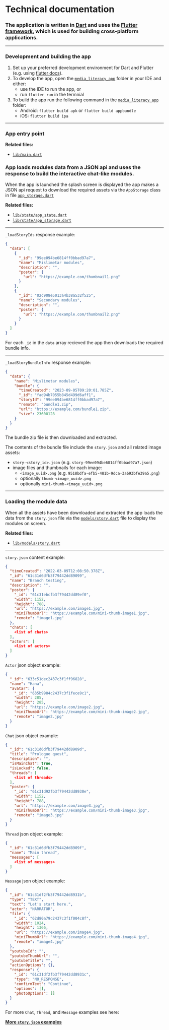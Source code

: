 # Technical documentation

### The application is written in [Dart](https://dart.dev/) and uses the [Flutter framework](https://flutter.dev/), which is used for building cross-platform applications.

---

### Development and building the app

1. Set up your preferred development environment for Dart and Flutter (e.g. using [flutter docs](https://docs.flutter.dev/get-started/install)).
2. To develop the app, open the [`media_literacy_app`](/media_literacy_app/) folder in your IDE and either:
   - use the IDE to run the app, or
   - run `flutter run` in the termnial
3. To build the app run the following command in the [`media_literacy_app`](/media_literacy_app/) folder:
   - Android: `flutter build apk` or `flutter build appbundle`
   - iOS: `flutter build ipa`

---

### App entry point

**Related files:**
- [`lib/main.dart`](/media_literacy_app/lib/main.dart)


### App loads modules data from a JSON api and uses the response to build the interactive chat-like modules.

When the app is launched the splash screen is displayed the app makes a JSON api request to download the required assets via the `AppStorage` class in file [`app_storage.dart`](/media_literacy_app/lib/state/app_storage.dart)

**Related files:**
- [`lib/state/app_state.dart`](/media_literacy_app/lib/state/app_state.dart)
- [`lib/state/app_storage.dart`](/media_literacy_app/lib/state/app_storage.dart)

---

`_loadStoryIds` response example:

```json
{
  "data": [
    {
      "_id": "99ee094be6814ff0bbad97a7",
      "name": "Mislimetar modules",
      "description": "",
      "poster": {
        "url": "https://example.com/thumbnail1.png"
      }
    },
    {
      "_id": "02c908e5013a4b38a532f525",
      "name": "Secondary modules",
      "description": "",
      "poster": {
        "url": "https://example.com/thumbnail2.png"
      }
    }
  ]
}
```

For each `_id` in the `data` array recieved the app then downloads the required bundle info.

---

`_loadStoryBundleInfo` response example:

```json
{
  "data": {
    "name": "Mislimetar modules",
    "bundle": {
      "timeCreated": "2023-09-05T09:20:01.785Z",
      "_id": "fad94b7055b845d499d6aff1",
      "storyId": "99ee094be6814ff0bbad97a7",
      "remote": "bundle1.zip",
      "url": "https://example.com/bundle1.zip",
      "size": 23600128
    }
  }
}
```

The bundle zip file is then downloaded and extracted.

The contents of the bundle file include the `story.json` and all related image assets:
- `story-<story_id>.json` (e.g. `story-99ee094be6814ff0bbad97a7.json`)
- image files and thumbnails for each image:
  - `<image_uuid>.png` (e.g. `9518bdfa-efb5-481b-9dca-3a693bfe39a5.png`)
  - optionally `thumb-<image_uuid>.png`
  - optionally `mini-thumb-<image_uuid>.png`


---

### Loading the module data

When all the assets have been downloaded and extracted the app loads the data from the `story.json` file via the [`models/story.dart`](/media_literacy_app/lib/models/story.dart) file to display the modules on screen.

**Related files:**
- [`lib/models/story.dart`](/media_literacy_app/lib/models/story.dart)

---

`story.json` content example:

```json
{
  "timeCreated": "2022-03-09T12:08:50.378Z",
  "_id": "61c31d6dfb3f79442dd89099",
  "name": "Branch testing",
  "description": "",
  "poster": {
    "_id": "61c31ebcfb3f79442dd89ef0",
    "width": 1152,
    "height": 788,
    "url": "https://example.com/image1.jpg",
    "miniThumbUrl": "https://example.com/mini-thumb-image1.jpg",
    "remote": "image1.jpg"
  },
  "chats": [
    <list of chats>
  ],
  "actors": [
    <list of actors>
  ]
}
```

`Actor` json object example:

```json
{
  "_id": "633c51dec2437c3f1ff96828",
  "name": "Hana",
  "avatar": {
    "_id": "635b9984c2437c3f1fece9c1",
    "width": 285,
    "height": 285,
    "url": "https://example.com/image2.jpg",
    "miniThumbUrl": "https://example.com/mini-thumb-image2.jpg",
    "remote": "image2.jpg"
  }
}
```

`Chat` json object example:

```json
{
  "_id": "61c31d6dfb3f79442dd8909d",
  "title": "Prologue quest",
  "description": "",
  "isMainChat": true,
  "isLocked": false,
  "threads": [
    <list of threads>
  ],
  "poster": {
    "_id": "61c31d92fb3f79442dd8930e",
    "width": 1152,
    "height": 788,
    "url": "https://example.com/image3.jpg",
    "miniThumbUrl": "https://example.com/mini-thumb-image3.jpg",
    "remote": "image3.jpg"
  }
}
```

`Thread` json object example:

```json
{
  "_id": "61c31d6dfb3f79442dd8909f",
  "name": "Main thread",
  "messages": [
    <list of messages>
  ]
}
```

`Message` json object example:

```json
{
  "_id": "61c31df2fb3f79442dd8931b",
  "type": "TEXT",
  "text": "Let's start here.",
  "actor": "NARRATOR",
  "file": {
    "_id": "62d80a79c2437c3f1f004c8f",
    "width": 1024,
    "height": 1366,
    "url": "https://example.com/image4.jpg",
    "miniThumbUrl": "https://example.com/mini-thumb-image4.jpg",
    "remote": "image4.jpg"
  },
  "youtubeId": "",
  "youtubeThumbUrl": "",
  "youtubeTitle": "",
  "actionOptions": {},
  "response": {
    "_id": "61c31df2fb3f79442dd8931c",
    "type": "NO_RESPONSE",
    "confirmText": "Continue",
    "options": [],
    "photoOptions": []
  }
}
```

For more `Chat`, `Thread`, and `Message` examples see here:

**[More `story.json` examples](/media_literacy_app/assets/stories/)**
